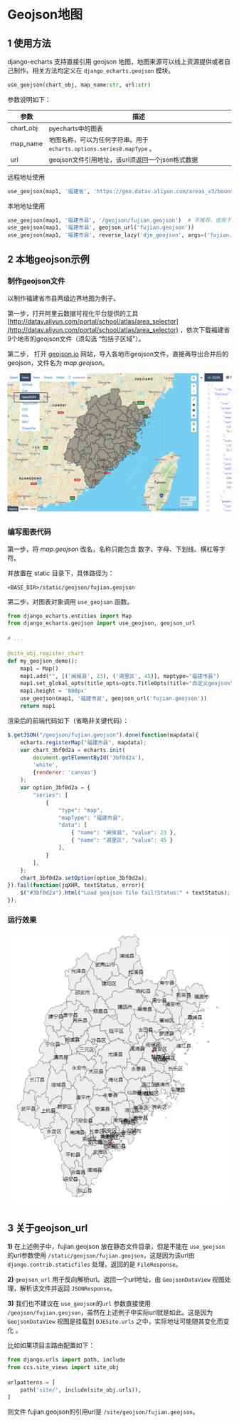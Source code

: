 # Geojson地图

## 1 使用方法

django-echarts 支持直接引用 geojson 地图，地图来源可以线上资源提供或者自己制作。相关方法均定义在 `django_echarts.geojson` 模块。

```python
use_geojson(chart_obj, map_name:str, url:str)
```

参数说明如下：

| 参数      | 描述                                                         |
| --------- | ------------------------------------------------------------ |
| chart_obj | pyecharts中的图表                                            |
| map_name  | 地图名称，可以为任何字符串。用于 `echarts.options.series0.mapType` 。 |
| url       | geojson文件引用地址，该url须返回一个json格式数据             |

远程地址使用

```python
use_geojson(map1, '福建省', 'https://geo.datav.aliyun.com/areas_v3/bound/350000_full.json')
```

本地地址使用

```python
use_geojson(map1, '福建市县', '/geojson/fujian.geojson')  # 不推荐，使用下面两种的url反向解析
use_geojson(map1, '福建市县', geojson_url('fujian.geojson'))
use_geojson(map1, '福建市县', reverse_lazy('dje_geojson', args=('fujian.geojson',)))
```



## 2 本地geojson示例

### 制作geojson文件

以制作福建省市县两级边界地图为例子。

第一步，打开阿里云数据可视化平台提供的工具 [http://datav.aliyun.com/portal/school/atlas/area_selector](http://datav.aliyun.com/portal/school/atlas/area_selector) ，依次下载福建省9个地市的geojson文件（须勾选 “包括子区域”）。

第二步， 打开 [geojson.io](http://geojson.io/) 网站，导入各地市geojson文件，直接再导出合并后的geojson，文件名为 *map.geojson*。

![Export](../images/geojson-io-export.png)

### 编写图表代码

第一步，将 *map.geojson* 改名，名称只能包含 数字、字母、下划线、横杠等字符。

并放置在 static 目录下，具体路径为：

```
<BASE_DIR>/static/geojson/fujian.geojson
```

第二步，对图表对象调用 `use_geojson` 函数。

```python
from django_echarts.entities import Map
from django_echarts.geojson import use_geojson, geojson_url

# ...

@site_obj.register_chart
def my_geojson_demo():
    map1 = Map()
    map1.add("", [('闽侯县', 23), ('湖里区', 45)], maptype="福建市县")
    map1.set_global_opts(title_opts=opts.TitleOpts(title="自定义geojson"))
    map1.height = '800px'
    use_geojson(map1, '福建市县', geojson_url('fujian.geojson'))
    return map1
```



渲染后的前端代码如下（省略非关键代码）：

```javascript
$.getJSON("/geojson/fujian.geojson").done(function(mapdata){
    echarts.registerMap("福建市县", mapdata);
    var chart_3bf0d2a = echarts.init(
        document.getElementById('3bf0d2a'),
        'white',
        {renderer: 'canvas'}
    );
    var option_3bf0d2a = {
        "series": [
            {
                "type": "map",
                "mapType": "福建市县",
                "data": [
                    { "name": "闽侯县", "value": 23 },
                    { "name": "湖里区", "value": 45 }
                ],
            }
        ],
    };
    chart_3bf0d2a.setOption(option_3bf0d2a);
}).fail(function(jqXHR, textStatus, error){
    $("#3bf0d2a").html("Load geojson file fail!Status:" + textStatus);
});

```

### 运行效果

![fujian-geojson](../images/fujian-custom-geojson.png)

## 3 关于geojson_url

**1)** 在上述例子中，fujian.geojson 放在静态文件目录，但是不能在 `use_geojson` 的url参数使用 `/static/geojson/fujian.geojson`，这是因为该url由 `django.contrib.staticfiles` 处理，返回的是 `FileResponse`。

**2)** `geojson_url` 用于反向解析url。返回一个url地址，由 `GeojsonDataView` 视图处理，解析该文件并返回 `JSONResponse`。

**3)**  我们也不建议在 `use_geojson`的`url` 参数直接使用 `/geojson/fujian.geojson`，虽然在上述例子中实际url就是如此。这是因为 `GeojsonDataView` 视图是挂载到 `DJESite.urls` 之中，实际地址可能随其变化而变化 。

比如如果项目主路由配置如下：

```python
from django.urls import path, include
from ccs.site_views import site_obj

urlpatterns = [
    path('site/', include(site_obj.urls)),
]
```

则文件 fujian.geojson的引用url是 `/site/geojson/fujian.geojson`。